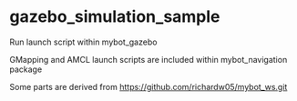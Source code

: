 # gazebo_simulation_sample

Run launch script within mybot_gazebo

GMapping and AMCL launch scripts are included within mybot_navigation package

Some parts are derived from https://github.com/richardw05/mybot_ws.git
